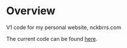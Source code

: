 # Overview
V1 code for my personal website, nckbrrs.com

The current code can be found [here](https://github.com/nckbrrs/nckbrrs-dot-com).
